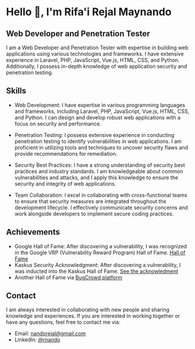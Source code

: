 Hello 👋, I'm Rifa'i Rejal Maynando
======================================

Web Developer and Penetration Tester
------------------------------------

I am a Web Developer and Penetration Tester with expertise in building web applications using various technologies and frameworks. I have extensive experience in Laravel, PHP, JavaScript, Vue.js, HTML, CSS, and Python. Additionally, I possess in-depth knowledge of web application security and penetration testing.

Skills
------------------------------------
- Web Development: I have expertise in various programming languages and frameworks, including Laravel, PHP, JavaScript, Vue.js, HTML, CSS, and Python. I can design and develop robust web applications with a focus on security and performance.

- Penetration Testing: I possess extensive experience in conducting penetration testing to identify vulnerabilities in web applications. I am proficient in utilizing tools and techniques to uncover security flaws and provide recommendations for remediation.

- Security Best Practices: I have a strong understanding of security best practices and industry standards. I am knowledgeable about common vulnerabilities and attacks, and I apply this knowledge to ensure the security and integrity of web applications.

- Team Collaboration: I excel in collaborating with cross-functional teams to ensure that security measures are integrated throughout the development lifecycle. I effectively communicate security concerns and work alongside developers to implement secure coding practices.

Achievements
------------------------------------

- Google Hall of Fame: After discovering a vulnerability, I was recognized in the Google VRP (Vulnerability Reward Program) Hall of Fame. [Hall of Fame](https://bughunters.google.com/profile/595f4fd6-2fd6-44d9-ac07-95da7d171719)
- Kaskus Security Acknowledgment: After discovering a vulnerability, I was inducted into the Kaskus Hall of Fame. [See the acknowledment](https://bantuan.kaskus.co.id/hc/id/articles/360026355992-Hall-of-Fame)
- Another Hall of Fame via [BugCrowd platform](https://bugcrowd.com/RNando)
  
Contact
------------------------------------

I am always interested in collaborating with new people and sharing knowledge and experiences. If you are interested in working together or have any questions, feel free to contact me via:

- Email: nandorejal@gmail.com
- LinkedIn: [@rnando](http://www.linkedin.com/in/rnando/)
